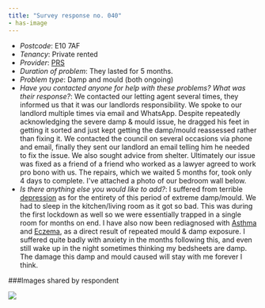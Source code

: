 ```yaml
---
title: "Survey response no. 040"
- has-image
---
```


- *Postcode*: E10 7AF  
- *Tenancy*: Private rented  
- *Provider*: [PRS](providers/PRS) 
- *Duration of problem*: They lasted for 5 months.  
- *Problem type*: Damp and mould (both ongoing)  
- *Have you contacted anyone for help with these problems? What was their response?*: We contacted our letting agent several times, they informed us that it was our landlords responsibility. We spoke to our landlord multiple times via email and WhatsApp. Despite repeatedly acknowledging the severe damp & mould issue, he dragged his feet in getting it sorted and just kept getting the damp/mould reassessed rather than fixing it. We contacted the council on several occasions via phone and email, finally they sent our landlord an email telling him he needed to fix the issue. We also sought advice from shelter. Ultimately our issue was fixed as a friend of a friend who worked as a lawyer agreed to work pro bono with us. The repairs, which we waited 5 months for, took only 4 days to complete. I've attached a photo of our bedroom wall below.   
- *Is there anything else you would like to add?*: I suffered from terrible [depression](cause-effect-affect/mental-health) as for the entirety of this period of extreme damp/mould. We had to sleep in the kitchen/living room as it got so bad. This was during the first lockdown as well so we were essentially trapped in a single room for months on end. I have also now been rediagnosed with [Asthma](cause-effect-affect/Asthma) and [Eczema](cause-effect-affect/eczema), as a direct result of repeated mould & damp exposure. I suffered quite badly with anxiety in the months following this, and even still wake up in the night sometimes thinking my bedsheets are damp. The damage this damp and mould caused will stay with me forever I think.

###Images shared by respondent

<img src="https://elaraks.github.io/dampcapital/IMG_20200430_010515.jpg"/>
